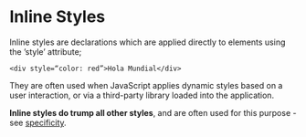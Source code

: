 # Inline Styles

Inline styles are declarations which are applied directly to elements using the ’style’ attribute;

`<div style=“color: red”>Hola Mundial</div>`

They are often used when JavaScript applies dynamic styles based on a user interaction, or via a third-party library loaded into the application.

**Inline styles do trump all other styles**, and are often used for this purpose - see [specificity](../../specificity).

